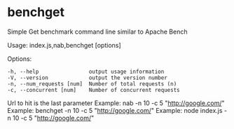 benchget
==============

Simple Get benchmark command line similar to Apache Bench

  Usage: index.js,nab,benchget [options]

  Options:

    -h, --help                output usage information
    -V, --version             output the version number
    -n, --num_requests [num]  Number of total requests (n)
    -c, --concurrent [num]    Number of concurrent requests

Url to hit is the last parameter
Example: nab -n 10 -c 5 "http://google.com/"
Example: benchget -n 10 -c 5 "http://google.com/"
Example: node index.js -n 10 -c 5 "http://google.com/"